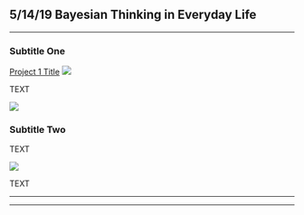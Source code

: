 ## 5/14/19 Bayesian Thinking in Everyday Life

---

### Subtitle One 

[Project 1 Title](/sample_page)
<img src="images/dummy_thumbnail.jpg?raw=true"/>

TEXT

<img src="images/dummy_thumbnail.jpg?raw=true"/>

### Subtitle Two

TEXT

<img src="images/dummy_thumbnail.jpg?raw=true"/>

TEXT

---




---
<!-- Remove above link if you don't want to attibute -->
